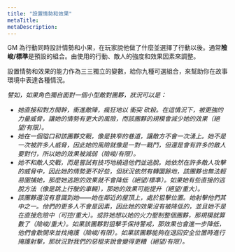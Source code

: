```yaml
---
title: "設置情勢和效果"
metaTitle: 
metaDescription: 
---
```


GM 為行動同時設計情勢和小果，在玩家說他做了什麼並選擇了行動以後。通常**險峻/標準**是預設的組合。由使用的行動、敵人的強度和效果因素來調整。

設置情勢和效果的能力作為三三獨立的變數，給你九種可選組合，來幫助你在故事環境中表達各種情況。

_譬如，如果角色獨自面對一個小型敵對團夥，狀況可以是：_

* <em>她直接和對方開幹，衝進敵陣，瘋狂地以 <span class="game-term">衝突</span> 砍殺。在這情況下，被更強的力量威脅，讓她的情勢有更大的風險，而該團夥的規模會減少她的效果（絕望/有限）。</em>
* <em>她在一個隘口和該團夥交戰，像是狹窄的巷道，讓敵方不會一次湧上。她不是一次被許多人威脅，因此她的風險就像是一對一戰鬥，但還是會有許多的敵人要對付，所以她的效果被減弱（險峻/有限）。</em>
* <em>她不和敵人交戰，而是嘗試有技巧地繞過他們並逃脫。她依然在許多敵人攻擊的威脅中，因此她的情勢更不好些，但狀況依然有轉圜餘地，該團夥也無法輕易圍捕她，那麼她逃跑的效果就不會降低（絕望/標準）。如果她有些直接的逃脫方法（像是跳上行駛的車輛），那她的效果可能提升（絕望/重大）。</em>
* <em>該團夥還沒有意識到她——她在鄰近的屋頂上，處於狙擊位置。她射擊他們其中之一。他們的更多人不會是因素，因此她的效果沒有被降低的，並且她不是在直接危險中（可控/重大）。或許她想以她的火力壓制整個團夥，那規模就算數了（險峻/重大）。如果該團夥對狙擊手保持警戒，那效果也會進一步降低，他們會散開來並找掩護（險峻/有限）。如果該團夥能夠在退回安全位置時進行掩護射擊，那狀況對我們的惡棍來說會變得更糟（絕望/有限）。</em>
